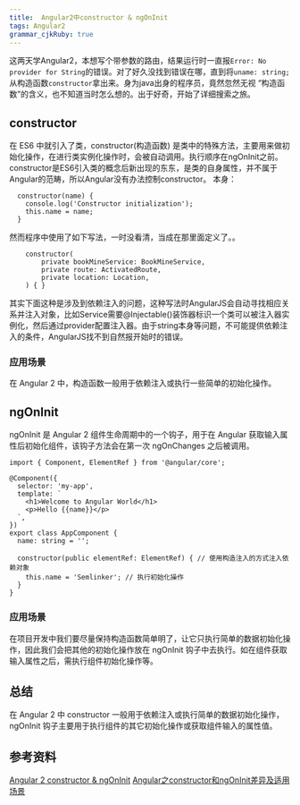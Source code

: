 ```yaml
---
title:  Angular2中constructor & ngOnInit
tags: Angular2
grammar_cjkRuby: true
---
```

这两天学Angular2，本想写个带参数的路由，结果运行时一直报```Error: No provider for String```的错误。对了好久没找到错误在哪，直到将```uname: string;```从构造函数```constructor```拿出来。身为java出身的程序员，竟然忽然无视 “构造函数”的含义，也不知道当时怎么想的。出于好奇，开始了详细搜索之旅。
## constructor

在 ES6 中就引入了类，constructor(构造函数) 是类中的特殊方法，主要用来做初始化操作，在进行类实例化操作时，会被自动调用。执行顺序在ngOnInit之前。
constructor是ES6引入类的概念后新出现的东东，是类的自身属性，并不属于Angular的范畴，所以Angular没有办法控制constructor。
本身：
```
  constructor(name) {
    console.log('Constructor initialization');
    this.name = name;
  }
```
然而程序中使用了如下写法，一时没看清，当成在那里面定义了。。
```
    constructor(
        private bookMineService: BookMineService,
        private route: ActivatedRoute,
        private location: Location,
    ) { }
```
其实下面这种是涉及到依赖注入的问题，这种写法时AngularJS会自动寻找相应关系并注入对象，比如Service需要@Injectable()装饰器标识一个类可以被注入器实例化，然后通过provider配置注入器。由于string本身等问题，不可能提供依赖注入的条件，AngularJS找不到自然报开始时的错误。

### 应用场景

在 Angular 2 中，构造函数一般用于依赖注入或执行一些简单的初始化操作。

## ngOnInit
ngOnInit 是 Angular 2 组件生命周期中的一个钩子，用于在 Angular 获取输入属性后初始化组件，该钩子方法会在第一次 ngOnChanges 之后被调用。
```
import { Component, ElementRef } from '@angular/core';

@Component({
  selector: 'my-app',
  template: `
    <h1>Welcome to Angular World</h1>
    <p>Hello {{name}}</p>
  `,
})
export class AppComponent {
  name: string = '';

  constructor(public elementRef: ElementRef) { // 使用构造注入的方式注入依赖对象
    this.name = 'Semlinker'; // 执行初始化操作
  }
}
```

### 应用场景
在项目开发中我们要尽量保持构造函数简单明了，让它只执行简单的数据初始化操作，因此我们会把其他的初始化操作放在 ngOnInit 钩子中去执行。如在组件获取输入属性之后，需执行组件初始化操作等。

## 总结
在 Angular 2 中 constructor 一般用于依赖注入或执行简单的数据初始化操作，ngOnInit 钩子主要用于执行组件的其它初始化操作或获取组件输入的属性值。

## 参考资料
[Angular 2 constructor & ngOnInit](https://segmentfault.com/a/1190000008685752)
[Angular之constructor和ngOnInit差异及适用场景](http://blog.csdn.net/u010730126/article/details/64486997)